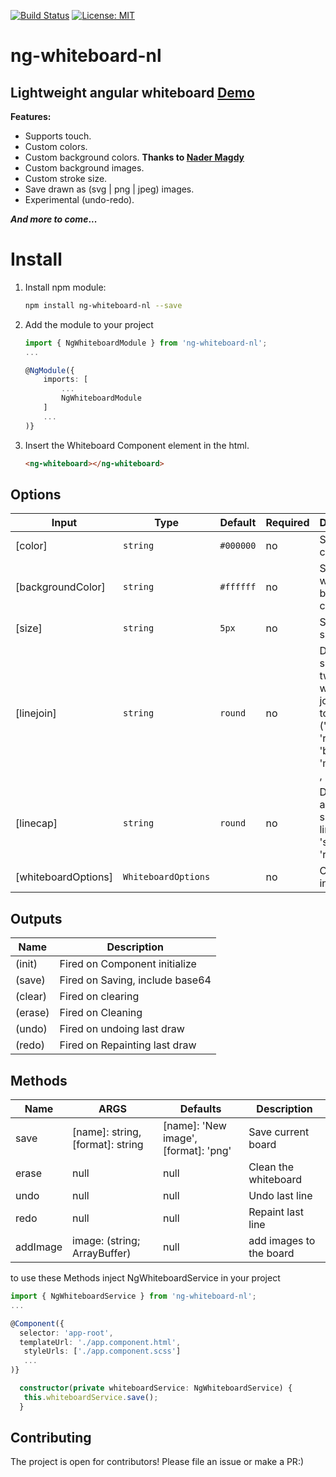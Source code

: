 [![Build Status](https://travis-ci.org/mostafazke/ng-whiteboard.svg?branch=master)](https://travis-ci.org/mostafazke/ng-whiteboard) [![License: MIT](https://img.shields.io/badge/License-MIT-blue.svg)](https://opensource.org/licenses/MIT)

# ng-whiteboard-nl

## Lightweight angular whiteboard [Demo](https://mostafazke.github.io/ng-whiteboard/ 'ng-whiteboard Demo')

**Features:**

- Supports touch.
- Custom colors.
- Custom background colors. **Thanks to [Nader Magdy](https://github.com/nader-magdy 'Nader Magdy')**
- Custom background images.
- Custom stroke size.
- Save drawn as (svg | png | jpeg) images.
- Experimental (undo-redo).

**_And more to come_...**

# Install

1. Install npm module:

   ```bash
   npm install ng-whiteboard-nl --save
   ```

2. Add the module to your project

   ```typescript
   import { NgWhiteboardModule } from 'ng-whiteboard-nl';
   ...

   @NgModule({
       imports: [
           ...
           NgWhiteboardModule
       ]
       ...
   )}
   ```

3. Insert the Whiteboard Component element in the html.

   ```html
   <ng-whiteboard></ng-whiteboard>
   ```

## Options

| Input               | Type                | Default   | Required | Description                                                                                              |
| ------------------- | ------------------- | --------- | -------- | -------------------------------------------------------------------------------------------------------- |
| [color]             | `string`            | `#000000` | no       | Set brush color                                                                                          |
| [backgroundColor]   | `string`            | `#ffffff` | no       | Set whiteboard background color                                                                          |
| [size]              | `string`            | `5px`     | no       | Set brush size                                                                                           |
| [linejoin]          | `string`            | `round`   | no       | Define the shape of two lines when joined together ('miter' , 'round' , 'bevel' , 'miter-clip' , 'arcs') |
| [linecap]           | `string`            | `round`   | no       | Define start and end shape of line ('butt', 'square' , 'round')                                          |
| [whiteboardOptions] | `WhiteboardOptions` |           | no       | Object of all inputs                                                                                     |

## Outputs

| Name    | Description                     |
| ------- | ------------------------------- |
| (init)  | Fired on Component initialize   |
| (save)  | Fired on Saving, include base64 |
| (clear) | Fired on clearing               |
| (erase) | Fired on Cleaning               |
| (undo)  | Fired on undoing last draw      |
| (redo)  | Fired on Repainting last draw   |

## Methods

| Name     | ARGS                             | Defaults                             | Description             |
| -------- | -------------------------------- | ------------------------------------ | ----------------------- |
| save     | [name]: string, [format]: string | [name]: 'New image', [format]: 'png' | Save current board      |
| erase    | null                             | null                                 | Clean the whiteboard    |
| undo     | null                             | null                                 | Undo last line          |
| redo     | null                             | null                                 | Repaint last line       |
| addImage | image: (string; ArrayBuffer)     | null                                 | add images to the board |

to use these Methods inject NgWhiteboardService in your project

```typescript
import { NgWhiteboardService } from 'ng-whiteboard-nl';
...

@Component({
  selector: 'app-root',
  templateUrl: './app.component.html',
   styleUrls: ['./app.component.scss']
   ...
)}

  constructor(private whiteboardService: NgWhiteboardService) {
   this.whiteboardService.save();
  }

```

## Contributing

The project is open for contributors! Please file an issue or make a PR:)
